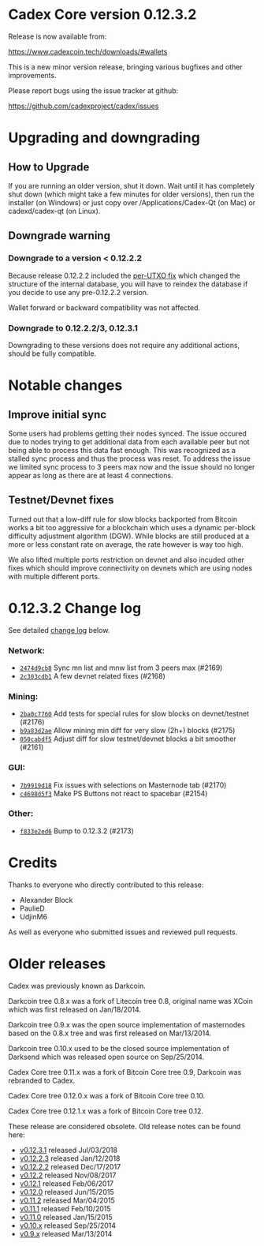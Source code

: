 Cadex Core version 0.12.3.2
==========================

Release is now available from:

  <https://www.cadexcoin.tech/downloads/#wallets>

This is a new minor version release, bringing various bugfixes and other
improvements.

Please report bugs using the issue tracker at github:

  <https://github.com/cadexproject/cadex/issues>


Upgrading and downgrading
=========================

How to Upgrade
--------------

If you are running an older version, shut it down. Wait until it has completely
shut down (which might take a few minutes for older versions), then run the
installer (on Windows) or just copy over /Applications/Cadex-Qt (on Mac) or
cadexd/cadex-qt (on Linux).

Downgrade warning
-----------------

### Downgrade to a version < 0.12.2.2

Because release 0.12.2.2 included the [per-UTXO fix](release-notes/cadex/release-notes-0.12.2.2.md#per-utxo-fix)
which changed the structure of the internal database, you will have to reindex
the database if you decide to use any pre-0.12.2.2 version.

Wallet forward or backward compatibility was not affected.

### Downgrade to 0.12.2.2/3, 0.12.3.1

Downgrading to these versions does not require any additional actions, should be
fully compatible.


Notable changes
===============

Improve initial sync
--------------------

Some users had problems getting their nodes synced. The issue occured due to nodes trying to
get additional data from each available peer but not being able to process this data fast enough.
This was recognized as a stalled sync process and thus the process was reset. To address the issue
we limited sync process to 3 peers max now and the issue should no longer appear as long as there
are at least 4 connections.

Testnet/Devnet fixes
--------------------

Turned out that a low-diff rule for slow blocks backported from Bitcoin works a bit too aggressive for
a blockchain which uses a dynamic per-block difficulty adjustment algorithm (DGW). While blocks are still
produced at a more or less constant rate on average, the rate however is way too high.

We also lifted multiple ports restriction on devnet and also incuded other fixes which should improve
connectivity on devnets which are using nodes with multiple different ports.


0.12.3.2 Change log
===================

See detailed [change log](https://github.com/cadexproject/cadex/compare/v0.12.3.1...cadexproject:v0.12.3.2) below.

### Network:
- [`2474d9cb8`](https://github.com/cadexproject/cadex/commit/2474d9cb8) Sync mn list and mnw list from 3 peers max (#2169)
- [`2c303cdb1`](https://github.com/cadexproject/cadex/commit/2c303cdb1) A few devnet related fixes (#2168)

### Mining:
- [`2ba0c7760`](https://github.com/cadexproject/cadex/commit/2ba0c7760) Add tests for special rules for slow blocks on devnet/testnet (#2176)
- [`b9a83d2ae`](https://github.com/cadexproject/cadex/commit/b9a83d2ae) Allow mining min diff for very slow (2h+) blocks (#2175)
- [`050cabdf5`](https://github.com/cadexproject/cadex/commit/050cabdf5) Adjust diff for slow testnet/devnet blocks a bit smoother (#2161)

### GUI:
- [`7b9919d18`](https://github.com/cadexproject/cadex/commit/7b9919d18) Fix issues with selections on Masternode tab (#2170)
- [`c4698d5f3`](https://github.com/cadexproject/cadex/commit/c4698d5f3) Make PS Buttons not react to spacebar (#2154)

### Other:
- [`f833e2ed6`](https://github.com/cadexproject/cadex/commit/f833e2ed6) Bump to 0.12.3.2 (#2173)


Credits
=======

Thanks to everyone who directly contributed to this release:

- Alexander Block
- PaulieD
- UdjinM6

As well as everyone who submitted issues and reviewed pull requests.


Older releases
==============

Cadex was previously known as Darkcoin.

Darkcoin tree 0.8.x was a fork of Litecoin tree 0.8, original name was XCoin
which was first released on Jan/18/2014.

Darkcoin tree 0.9.x was the open source implementation of masternodes based on
the 0.8.x tree and was first released on Mar/13/2014.

Darkcoin tree 0.10.x used to be the closed source implementation of Darksend
which was released open source on Sep/25/2014.

Cadex Core tree 0.11.x was a fork of Bitcoin Core tree 0.9,
Darkcoin was rebranded to Cadex.

Cadex Core tree 0.12.0.x was a fork of Bitcoin Core tree 0.10.

Cadex Core tree 0.12.1.x was a fork of Bitcoin Core tree 0.12.

These release are considered obsolete. Old release notes can be found here:

- [v0.12.3.1](https://github.com/cadexproject/cadex/blob/master/doc/release-notes/cadex/release-notes-0.12.3.1.md) released Jul/03/2018
- [v0.12.2.3](https://github.com/cadexproject/cadex/blob/master/doc/release-notes/cadex/release-notes-0.12.2.3.md) released Jan/12/2018
- [v0.12.2.2](https://github.com/cadexproject/cadex/blob/master/doc/release-notes/cadex/release-notes-0.12.2.2.md) released Dec/17/2017
- [v0.12.2](https://github.com/cadexproject/cadex/blob/master/doc/release-notes/cadex/release-notes-0.12.2.md) released Nov/08/2017
- [v0.12.1](https://github.com/cadexproject/cadex/blob/master/doc/release-notes/cadex/release-notes-0.12.1.md) released Feb/06/2017
- [v0.12.0](https://github.com/cadexproject/cadex/blob/master/doc/release-notes/cadex/release-notes-0.12.0.md) released Jun/15/2015
- [v0.11.2](https://github.com/cadexproject/cadex/blob/master/doc/release-notes/cadex/release-notes-0.11.2.md) released Mar/04/2015
- [v0.11.1](https://github.com/cadexproject/cadex/blob/master/doc/release-notes/cadex/release-notes-0.11.1.md) released Feb/10/2015
- [v0.11.0](https://github.com/cadexproject/cadex/blob/master/doc/release-notes/cadex/release-notes-0.11.0.md) released Jan/15/2015
- [v0.10.x](https://github.com/cadexproject/cadex/blob/master/doc/release-notes/cadex/release-notes-0.10.0.md) released Sep/25/2014
- [v0.9.x](https://github.com/cadexproject/cadex/blob/master/doc/release-notes/cadex/release-notes-0.9.0.md) released Mar/13/2014


